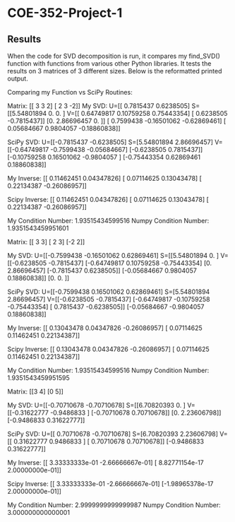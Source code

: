 # COE-352-Project-1

## Results
When the code for SVD decomposition is run, it compares my find_SVD() function with functions from various other Python libraries. It tests the results on 3 matrices of 3 different sizes. Below is the reformatted printed output.

Comparing my Function vs SciPy Routines:

Matrix:
[[ 3  3  2]
 [ 2  3 -2]]
My SVD:
U=[[ 0.7815437  0.6238505] S=[[5.54801894 0.         0.        ] V=[[ 0.64749817  0.10759258  0.75443354]
   [ 0.6238505 -0.7815437]]   [0.         2.86696457 0.        ]]   [ 0.7599438  -0.16501062 -0.62869461]
                                                                    [ 0.05684667  0.9804057  -0.18860838]]


SciPy SVD:
U=[[-0.7815437 -0.6238505]  S=[5.54801894 2.86696457] V=[[-0.64749817 -0.7599438  -0.05684667]
   [-0.6238505  0.7815437]]                              [-0.10759258  0.16501062 -0.9804057 ]
                                                         [-0.75443354  0.62869461  0.18860838]]

My Inverse:
[[ 0.11462451  0.04347826]
 [ 0.07114625  0.13043478]
 [ 0.22134387 -0.26086957]]

Scipy Inverse:
[[ 0.11462451  0.04347826]
 [ 0.07114625  0.13043478]
 [ 0.22134387 -0.26086957]]

My Condition Number: 1.93515434599516
Numpy Condition Number: 1.9351543459951601

Matrix:
[[ 3  3]
 [ 2  3]
 [-2  2]]

My SVD:
U=[[-0.7599438  -0.16501062  0.62869461] S=[[5.54801894 0.        ] V=[[-0.6238505 -0.7815437]
   [-0.64749817  0.10759258 -0.75443354]    [0.         2.86696457]    [-0.7815437  0.6238505]]
   [-0.05684667  0.9804057   0.18860838]]   [0.         0.        ]]


SciPy SVD:
U=[[-0.7599438   0.16501062  0.62869461] S=[5.54801894 2.86696457] V=[[-0.6238505 -0.7815437]
   [-0.64749817 -0.10759258 -0.75443354]                              [ 0.7815437 -0.6238505]]
   [-0.05684667 -0.9804057   0.18860838]]  

My Inverse:
[[ 0.13043478  0.04347826 -0.26086957]
 [ 0.07114625  0.11462451  0.22134387]]

Scipy Inverse:
[[ 0.13043478  0.04347826 -0.26086957]
 [ 0.07114625  0.11462451  0.22134387]]

My Condition Number: 1.93515434599516
Numpy Condition Number: 1.9351543459951595

Matrix:
[[3 4]
 [0 5]]
 
My SVD:
U=[[-0.70710678 -0.70710678] S=[[6.70820393 0.        ] V=[[-0.31622777 -0.9486833 ]
   [-0.70710678  0.70710678]]   [0.         2.23606798]]   [-0.9486833   0.31622777]]

SciPy SVD:
U=[[ 0.70710678 -0.70710678]  S=[6.70820393 2.23606798] V=[[ 0.31622777  0.9486833 ]
   [ 0.70710678  0.70710678]]                              [-0.9486833   0.31622777]]

My Inverse:
[[ 3.33333333e-01 -2.66666667e-01]
 [ 8.82771154e-17  2.00000000e-01]]

Scipy Inverse:
[[ 3.33333333e-01 -2.66666667e-01]
 [-1.98965378e-17  2.00000000e-01]]

My Condition Number: 2.9999999999999987
Numpy Condition Number: 3.000000000000001
